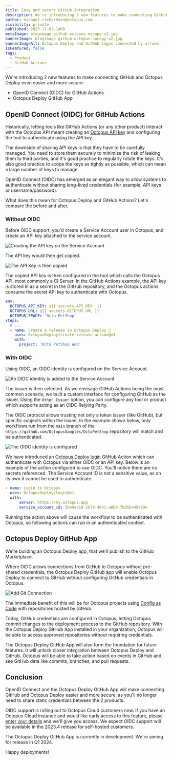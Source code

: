 ```yaml
---
title: Easy and secure GitHub integration
description: We're introducing 2 new features to make connecting GitHub and Octopus Deploy even easier and more secure.
author: michael.richardson@octopus.com 
visibility: private
published: 2023-11-02-1400
metaImage: blogimage-github-octopus-nocopy-x2.jpg
bannerImage: blogimage-github-octopus-nocopy-x2.jpg
bannerImageAlt: Octopus Deploy and GitHub logos connected by arrows.
isFeatured: false
tags: 
  - Product
  - GitHub Actions
---
```


We're introducing 2 new features to make connecting GitHub and Octopus Deploy even easier and more secure:

- OpenID Connect (OIDC) for GitHub Actions 
- Octopus Deploy GitHub App

## OpenID Connect (OIDC) for GitHub Actions

Historically, letting tools like GitHub Actions (or any other product) interact with the Octopus API meant creating an [Octopus API key](https://octopus.com/docs/octopus-rest-api/how-to-create-an-api-key) and configuring the tool to authenticate using the API key.  

The downside of sharing API keys is that they have to be carefully managed. You need to store them securely to minimize the risk of leaking them to third parties, and it's good practice to regularly rotate the keys. It's also good practice to scope the keys as tightly as possible, which can mean a large number of keys to manage.

OpenID Connect (OIDC) has emerged as an elegant way to allow systems to authenticate without sharing long-lived credentials (for example, API keys or username/password). 

What does this mean for Octopus Deploy and GitHub Actions?  Let's compare the before and after.

### Without OIDC

Before OIDC support, you'd create a Service Account user in Octopus, and create an API key attached to the service account.

![Creating the API key on the Service Account](create-api-key-1.png "width=300")

The API key would then get copied.

![The API Key is then copied](create-api-key-2.png "width=300")

The copied API key is then configured in the tool which calls the Octopus API, most commonly a CI Server.  In the GitHub Actions example, the API key is stored in as a secret in the GitHub repository, and the Octopus actions consume the secret API key to authenticate with Octopus. 

```yaml
env:
  OCTOPUS_API_KEY: ${{ secrets.API_KEY  }}
  OCTOPUS_URL: ${{ secrets.OCTOPUS_URL }}
  OCTOPUS_SPACE: 'Octo PetShop'
steps:
  # ...
  - name: Create a release in Octopus Deploy 🐙
    uses: OctopusDeploy/create-release-action@v3
    with:
      project: 'Octo PetShop Web'
```


### With OIDC

Using OIDC, an OIDC identity is configured on the Service Account.  

![An OIDC identity is added to the Service Account](service-account-oidc-section.png "width=300")

The issuer is then selected. As we envisage GitHub Actions being the most common scenario, we built a custom interface for configuring GitHub as the issuer.  Using the `Other Issuer` option, you can configure any tool or product which supports acting as an OIDC Relying Party. 

The OIDC protocol allows trusting not only a token issuer (like GitHub), but specific subjects within the issuer.  In the example shown below, only workflows run from the `main` branch of the `https://github.com/OctopusSamples/OctoPetShop` repository will match and be authenticated.

![The OIDC identity is configured](oidc-identity.png "width=300")

We have introduced an [Octopus Deploy login](https://github.com/OctopusDeploy/login) GitHub Action which can authenticate with Octopus via either OIDC or an API key. Below is an example of the action configured to use OIDC.  You'll notice there are no secrets referenced. The Service Account ID is not a sensitive value, as on its own it cannot be used to authenticate.

```yaml
- name: Login to Octopus
  uses: OctopusDeploy/login@v1
  with:
      server: https://my.octopus.app
      service_account_id: 5be4ac10-2679-4041-a8b0-7b05b445e19e
```

Running the action above will cause the workflow to be authenticated with Octopus, so following actions can run in an authenticated context.   

## Octopus Deploy GitHub App

We're building an Octopus Deploy app, that we'll publish to the GitHub Marketplace.

Where OIDC allows connections from GitHub to Octopus without pre-shared credentials, the Octopus Deploy GitHub app will enable Octopus Deploy to connect to GitHub without configuring GitHub credentials in Octopus. 

![Add Git Connection](add-git-connection.png "width=300")

The immediate benefit of this will be for Octopus projects using [Config as Code](https://octopus.com/docs/projects/version-control) with repositories hosted by GitHub.

Today, GitHub credentials are configured in Octopus, letting Octopus commit changes to the deployment process to the GitHub repository. With the Octopus Deploy GitHub App installed in your organization, Octopus will be able to access approved repositories without requiring credentials. 

The Octopus Deploy GitHub App will also form the foundation for future features. It will unlock closer integration between Octopus Deploy and GitHub. Octopus will be able to take action based on events in GitHub and see GitHub data like commits, branches, and pull requests. 

## Conclusion

OpenID Connect and the Octopus Deploy GitHub App will make connecting GitHub and Octopus Deploy easier and more secure, as you'll no longer need to share static credentials between the 2 products.

OIDC support is rolling out to Octopus Cloud customers now. If you have an Octopus Cloud instance and would like early access to this feature, please [enter your details](https://octopusdeploy.typeform.com/to/pgtdtd7P) and we'll give you access. 
We expect OIDC support will be available in the 2023.4 release for self-hosted customers.

The Octopus Deploy GitHub App is currently in development. We're aiming for release in Q1 2024. 

Happy deployments!